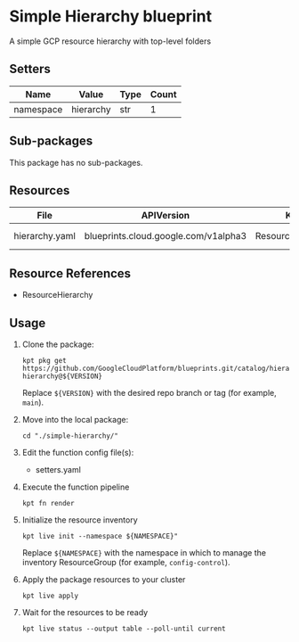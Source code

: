 <!-- BEGINNING OF PRE-COMMIT-BLUEPRINT DOCS HOOK:TITLE -->
# Simple Hierarchy blueprint


<!-- END OF PRE-COMMIT-BLUEPRINT DOCS HOOK:TITLE -->
<!-- BEGINNING OF PRE-COMMIT-BLUEPRINT DOCS HOOK:BODY -->
A simple GCP resource hierarchy with top-level folders

## Setters

|   Name    |   Value   | Type | Count |
|-----------|-----------|------|-------|
| namespace | hierarchy | str  |     1 |

## Sub-packages

This package has no sub-packages.

## Resources

|      File      |              APIVersion              |       Kind        |      Name      | Namespace |
|----------------|--------------------------------------|-------------------|----------------|-----------|
| hierarchy.yaml | blueprints.cloud.google.com/v1alpha3 | ResourceHierarchy | root-hierarchy | hierarchy |

## Resource References

- ResourceHierarchy

## Usage

1.  Clone the package:
    ```shell
    kpt pkg get https://github.com/GoogleCloudPlatform/blueprints.git/catalog/hierarchy/simple-hierarchy@${VERSION}
    ```
    Replace `${VERSION}` with the desired repo branch or tag
    (for example, `main`).

1.  Move into the local package:
    ```shell
    cd "./simple-hierarchy/"
    ```

1.  Edit the function config file(s):
    - setters.yaml

1.  Execute the function pipeline
    ```shell
    kpt fn render
    ```

1.  Initialize the resource inventory
    ```shell
    kpt live init --namespace ${NAMESPACE}"
    ```
    Replace `${NAMESPACE}` with the namespace in which to manage
    the inventory ResourceGroup (for example, `config-control`).

1.  Apply the package resources to your cluster
    ```shell
    kpt live apply
    ```

1.  Wait for the resources to be ready
    ```shell
    kpt live status --output table --poll-until current
    ```

<!-- END OF PRE-COMMIT-BLUEPRINT DOCS HOOK:BODY -->

